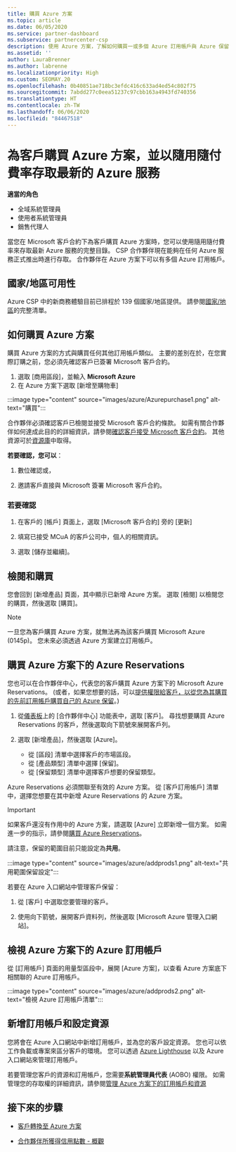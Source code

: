 ```yaml
---
title: 購買 Azure 方案
ms.topic: article
ms.date: 06/05/2020
ms.service: partner-dashboard
ms.subservice: partnercenter-csp
description: 使用 Azure 方案，了解如何購買一或多個 Azure 訂用帳戶與 Azure 保留，以設定資源及檢視或新增訂用帳戶。
ms.assetid: ''
author: LauraBrenner
ms.author: labrenne
ms.localizationpriority: High
ms.custom: SEOMAY.20
ms.openlocfilehash: 0b40851ae718bc3efdc416c633ad4ed54c802f75
ms.sourcegitcommit: 7abdd277c0eea51237c97cbb163a4943fd740356
ms.translationtype: HT
ms.contentlocale: zh-TW
ms.lasthandoff: 06/06/2020
ms.locfileid: "84467518"
---
```

# <a name="purchase-the-azure-plan-for-customers--access-the-latest-azure-services-at-pay-as-you-go-rates"></a>為客戶購買 Azure 方案，並以隨用隨付費率存取最新的 Azure 服務

**適當的角色**
- 全域系統管理員
- 使用者系統管理員
- 銷售代理人

當您在 Microsoft 客戶合約下為客戶購買 Azure 方案時，您可以使用隨用隨付費率來存取最新 Azure 服務的完整目錄。 CSP 合作夥伴現在能夠在任何 Azure 服務正式推出時進行存取。 合作夥伴在 Azure 方案下可以有多個 Azure 訂用帳戶。 

## <a name="countryregion-availability"></a>國家/地區可用性
Azure CSP 中的新商務體驗目前已排程於 139 個國家/地區提供。 請參閱[國家/地區](https://query.prod.cms.rt.microsoft.com/cms/api/am/binary/RE3QN0x)的完整清單。 

## <a name="how-to-purchase-azure-plan"></a>如何購買 Azure 方案

購買 Azure 方案的方式與購買任何其他訂用帳戶類似。 主要的差別在於，在您實際訂購之前，您必須先確認客戶已簽署 Microsoft 客戶合約。

1. 選取 [商用區段]，並輸入 **Microsoft Azure** 
2. 在 Azure 方案下選取 [新增至購物車]

:::image type="content" source="images/azure/Azurepurchase1.png" alt-text="購買":::

合作夥伴必須確認客戶已檢閱並接受 Microsoft 客戶合約條款。 如需有關合作夥伴如何達成此目的的詳細資訊，請參閱[確認客戶接受 Microsoft 客戶合約](https://docs.microsoft.com/partner-center/confirm-customer-agreement)。 其他資源可於[資源庫](https://partner.microsoft.com/resources/collection/Microsoft-Customer-Agreement-in-the-CSP-program#/)中取得。

**若要確認，您可以**： 

1. 數位確認或，

2. 邀請客戶直接與 Microsoft 簽署 Microsoft 客戶合約。 

### <a name="to-confirm"></a>若要確認 

1. 在客戶的 [帳戶] 頁面上，選取 [Microsoft 客戶合約] 旁的 [更新]  

2. 填寫已接受 MCuA 的客戶公司中，個人的相關資訊。

3. 選取 [儲存並繼續]。  

## <a name="review-and-buy"></a>檢閱和購買

您會回到 [新增產品] 頁面，其中顯示已新增 Azure 方案。 選取 [檢閱] 以檢閱您的購買，然後選取 [購買]。 

>[!Note]
>一旦您為客戶購買 Azure 方案，就無法再為該客戶購買 Microsoft Azure (0145p)。 您未來必須透過 Azure 方案建立訂用帳戶。

## <a name="purchase-azure-reservations-under-the-azure-plan"></a>購買 Azure 方案下的 Azure Reservations 
  
您也可以在合作夥伴中心，代表您的客戶購買 Azure 方案下的 Microsoft Azure Reservations。 (或者，如果您想要的話，可以[提供權限給客戶，以從您為其購買的先前訂用帳戶購買自己的 Azure 保留](give-customers-permission.md)。)

1. 從[儀表板](https://partner.microsoft.com/dashboard/)上的 [合作夥伴中心] 功能表中，選取 [客戶]。 尋找想要購買 Azure Reservations 的客戶，然後選取向下箭號來展開客戶列。

2. 選取 [新增產品]，然後選取 [Azure]。 

   - 從 [區段] 清單中選擇客戶的市場區段。
   - 從 [產品類型] 清單中選擇 [保留]。
   - 從 [保留類型] 清單中選擇客戶想要的保留類型。

Azure Reservations 必須關聯至有效的 Azure 方案。 從 [客戶訂用帳戶] 清單中，選擇您想要在其中新增 Azure Reservations 的 Azure 方案。 

>[!Important] 
>如果客戶還沒有作用中的 Azure 方案，請選取 [Azure] 立即新增一個方案。 如需進一步的指示，請參閱[購買 Azure Reservations](https://docs.microsoft.com/partner-center/azure-reservations-buying#purchase-azure-reservations)。

請注意，保留的範圍目前只能設定為**共用**。 

:::image type="content" source="images/azure/addprods1.png" alt-text="共用範圍保留設定":::

若要在 Azure 入口網站中管理客戶保留： 

1. 從 [客戶] 中選取您要管理的客戶。 

2. 使用向下箭號，展開客戶資料列，然後選取 [Microsoft Azure 管理入口網站]。  
 
## <a name="view-azure-subscriptions-under-the-azure-plan"></a>檢視 Azure 方案下的 Azure 訂用帳戶

從 [訂用帳戶] 頁面的用量型區段中，展開 [Azure 方案]，以查看 Azure 方案底下相關聯的 Azure 訂用帳戶。

:::image type="content" source="images/azure/addprods2.png" alt-text="檢視 Azure 訂用帳戶清單"::: 


## <a name="add-subscriptions-and-configure-resources"></a>新增訂用帳戶和設定資源

您將會在 Azure 入口網站中新增訂用帳戶，並為您的客戶設定資源。 您也可以依工作負載或專案來區分客戶的環境。 您可以透過 [Azure Lighthouse](https://azure.microsoft.com/services/azure-lighthouse/) 以及 Azure 入口網站來管理訂用帳戶。 

若要管理您客戶的資源和訂用帳戶，您需要**系統管理員代表** (AOBO) 權限。 如需管理您的存取權的詳細資訊，請參閱[管理 Azure 方案下的訂用帳戶和資源](azure-plan-manage.md)

## <a name="next-steps"></a>接下來的步驟

- [客戶轉換至 Azure 方案](azure-plan-transition.md)

- [合作夥伴所獲得信用點數 - 概觀](partner-earned-credit.md)
